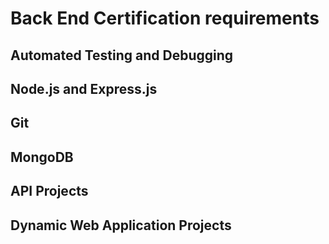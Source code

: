 # Back End Certification requirements

## Automated Testing and Debugging 

## Node.js and Express.js

## Git 

## MongoDB

## API Projects 

## Dynamic Web Application Projects 
